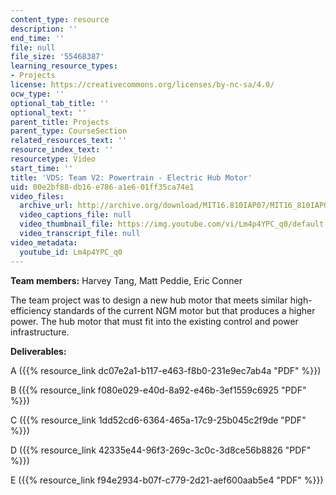 ```yaml
---
content_type: resource
description: ''
end_time: ''
file: null
file_size: '55468387'
learning_resource_types:
- Projects
license: https://creativecommons.org/licenses/by-nc-sa/4.0/
ocw_type: ''
optional_tab_title: ''
optional_text: ''
parent_title: Projects
parent_type: CourseSection
related_resources_text: ''
resource_index_text: ''
resourcetype: Video
start_time: ''
title: 'VDS: Team V2: Powertrain - Electric Hub Motor'
uid: 00e2bf88-db16-e786-a1e6-01ff35ca74e1
video_files:
  archive_url: http://archive.org/download/MIT16.810IAP07/MIT16_810IAP07team_v2_300k.mp4
  video_captions_file: null
  video_thumbnail_file: https://img.youtube.com/vi/Lm4p4YPC_q0/default.jpg
  video_transcript_file: null
video_metadata:
  youtube_id: Lm4p4YPC_q0
---
```


**Team members:** Harvey Tang, Matt Peddie, Eric Conner

The team project was to design a new hub motor that meets similar high-efficiency standards of the current NGM motor but that produces a higher power. The hub motor that must fit into the existing control and power infrastructure.

**Deliverables:**

A ({{% resource_link dc07e2a1-b117-e463-f8b0-231e9ec7ab4a "PDF" %}})

B ({{% resource_link f080e029-e40d-8a92-e46b-3ef1559c6925 "PDF" %}})

C ({{% resource_link 1dd52cd6-6364-465a-17c9-25b045c2f9de "PDF" %}})

D ({{% resource_link 42335e44-96f3-269c-3c0c-3d8ce56b8826 "PDF" %}})

E ({{% resource_link f94e2934-b07f-c779-2d21-aef600aab5e4 "PDF" %}})

